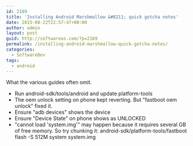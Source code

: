```yaml
---
id: 2169
title: 'Installing Android Marshmallow &#8211; quick gotcha notes'
date: 2015-08-22T22:57:47+00:00
author: admin
layout: post
guid: http://softwareas.com/?p=2169
permalink: /installing-android-marshmallow-quick-gotcha-notes/
categories:
  - SoftwareDev
tags:
  - android
---
```

What the various guides often omit.

* Run android-sdk/tools/android and update platform-tools
* The oem unlock setting on phone kept reverting. But "fastboot oem unlock" fixed it.
* Ensure "adb devices" shows the device
* Ensure "Device State" on phone shows as UNLOCKED
* "cannot load 'system.img'" may happen because it requires several GB of free memory. So try chunking it: android-sdk/platform-tools/fastboot flash -S 512M system system.img
